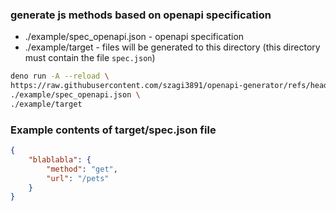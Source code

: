 ### generate js methods based on openapi specification

- ./example/spec_openapi.json - openapi specification
- ./example/target - files will be generated to this directory (this directory must contain the file `spec.json`)

```sh
deno run -A --reload \
https://raw.githubusercontent.com/szagi3891/openapi-generator/refs/heads/main/main.ts \
./example/spec_openapi.json \
./example/target
```

### Example contents of target/spec.json file

```json
{
    "blablabla": {
        "method": "get",
        "url": "/pets"
    }
}

```
